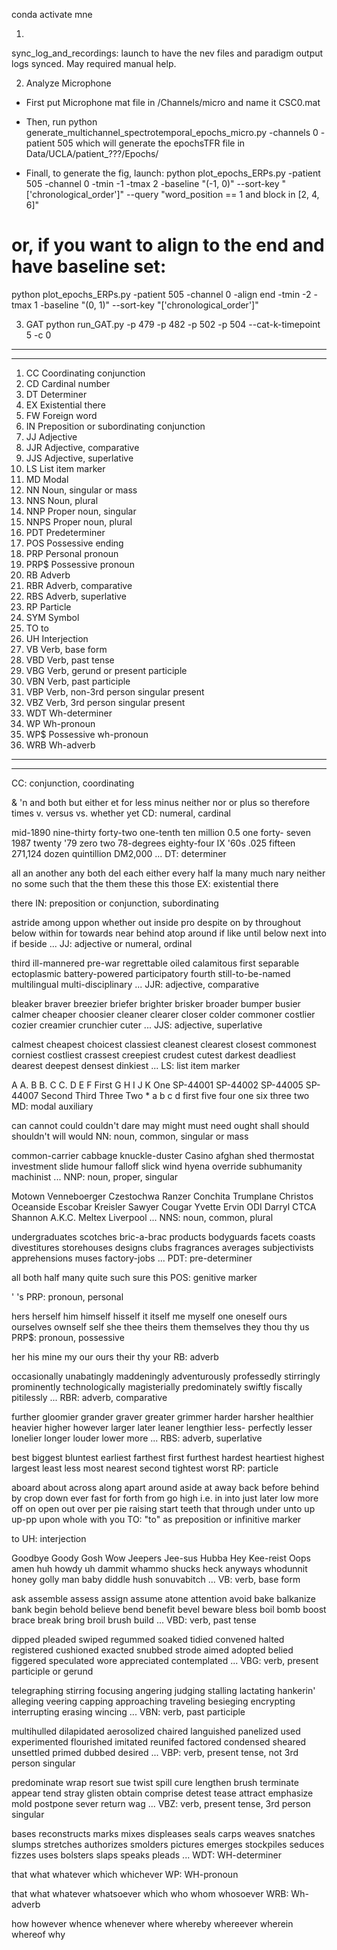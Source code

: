 conda activate mne

1.
sync_log_and_recordings: launch to have the nev files and paradigm output logs synced. May required manual help. 



2. Analyze Microphone
- First put Microphone mat file in /Channels/micro and name it CSC0.mat

- Then, run
python generate_multichannel_spectrotemporal_epochs_micro.py -channels 0 -patient 505
which will generate the epochsTFR file in Data/UCLA/patient_???/Epochs/

- Finall, to generate the fig, launch:
python plot_epochs_ERPs.py -patient 505 -channel 0 -tmin -1 -tmax 2 -baseline "(-1, 0)" --sort-key "['chronological_order']" --query "word_position == 1 and block in [2, 4, 6]"

# or, if you want to align to the end and have baseline set:
python plot_epochs_ERPs.py -patient 505 -channel 0 -align end -tmin -2 -tmax 1 -baseline "(0, 1)" --sort-key "['chronological_order']" 


3. GAT
python run_GAT.py -p 479 -p 482 -p 502 -p 504 --cat-k-timepoint 5 -c 0


----------------------------------------------------
------------------------------------------------------
1.  CC  Coordinating conjunction
2.  CD  Cardinal number
3.  DT  Determiner
4.  EX  Existential there
5.  FW  Foreign word
6.  IN  Preposition or subordinating conjunction
7.  JJ  Adjective
8.  JJR Adjective, comparative
9.  JJS Adjective, superlative
10. LS  List item marker
11. MD  Modal
12. NN  Noun, singular or mass
13. NNS Noun, plural
14. NNP Proper noun, singular
15. NNPS    Proper noun, plural
16. PDT Predeterminer
17. POS Possessive ending
18. PRP Personal pronoun
19. PRP$    Possessive pronoun
20. RB  Adverb
21. RBR Adverb, comparative
22. RBS Adverb, superlative
23. RP  Particle
24. SYM Symbol
25. TO  to
26. UH  Interjection
27. VB  Verb, base form
28. VBD Verb, past tense
29. VBG Verb, gerund or present participle
30. VBN Verb, past participle
31. VBP Verb, non-3rd person singular present
32. VBZ Verb, 3rd person singular present
33. WDT Wh-determiner
34. WP  Wh-pronoun
35. WP$ Possessive wh-pronoun
36. WRB Wh-adverb





----------------------------------------------------
-----------------------------------------------------

CC: conjunction, coordinating

& 'n and both but either et for less minus neither nor or plus so
therefore times v. versus vs. whether yet
CD: numeral, cardinal

mid-1890 nine-thirty forty-two one-tenth ten million 0.5 one forty-
seven 1987 twenty '79 zero two 78-degrees eighty-four IX '60s .025
fifteen 271,124 dozen quintillion DM2,000 ...
DT: determiner

all an another any both del each either every half la many much nary
neither no some such that the them these this those
EX: existential there

there
IN: preposition or conjunction, subordinating

astride among uppon whether out inside pro despite on by throughout
below within for towards near behind atop around if like until below
next into if beside ...
JJ: adjective or numeral, ordinal

third ill-mannered pre-war regrettable oiled calamitous first separable
ectoplasmic battery-powered participatory fourth still-to-be-named
multilingual multi-disciplinary ...
JJR: adjective, comparative

bleaker braver breezier briefer brighter brisker broader bumper busier
calmer cheaper choosier cleaner clearer closer colder commoner costlier
cozier creamier crunchier cuter ...
JJS: adjective, superlative

calmest cheapest choicest classiest cleanest clearest closest commonest
corniest costliest crassest creepiest crudest cutest darkest deadliest
dearest deepest densest dinkiest ...
LS: list item marker

A A. B B. C C. D E F First G H I J K One SP-44001 SP-44002 SP-44005
SP-44007 Second Third Three Two * a b c d first five four one six three
two
MD: modal auxiliary

can cannot could couldn't dare may might must need ought shall should
shouldn't will would
NN: noun, common, singular or mass

common-carrier cabbage knuckle-duster Casino afghan shed thermostat
investment slide humour falloff slick wind hyena override subhumanity
machinist ...
NNP: noun, proper, singular

Motown Venneboerger Czestochwa Ranzer Conchita Trumplane Christos
Oceanside Escobar Kreisler Sawyer Cougar Yvette Ervin ODI Darryl CTCA
Shannon A.K.C. Meltex Liverpool ...
NNS: noun, common, plural

undergraduates scotches bric-a-brac products bodyguards facets coasts
divestitures storehouses designs clubs fragrances averages
subjectivists apprehensions muses factory-jobs ...
PDT: pre-determiner

all both half many quite such sure this
POS: genitive marker

' 's
PRP: pronoun, personal

hers herself him himself hisself it itself me myself one oneself ours
ourselves ownself self she thee theirs them themselves they thou thy us
PRP$: pronoun, possessive

her his mine my our ours their thy your
RB: adverb

occasionally unabatingly maddeningly adventurously professedly
stirringly prominently technologically magisterially predominately
swiftly fiscally pitilessly ...
RBR: adverb, comparative

further gloomier grander graver greater grimmer harder harsher
healthier heavier higher however larger later leaner lengthier less-
perfectly lesser lonelier longer louder lower more ...
RBS: adverb, superlative

best biggest bluntest earliest farthest first furthest hardest
heartiest highest largest least less most nearest second tightest worst
RP: particle

aboard about across along apart around aside at away back before behind
by crop down ever fast for forth from go high i.e. in into just later
low more off on open out over per pie raising start teeth that through
under unto up up-pp upon whole with you
TO: "to" as preposition or infinitive marker

to
UH: interjection

Goodbye Goody Gosh Wow Jeepers Jee-sus Hubba Hey Kee-reist Oops amen
huh howdy uh dammit whammo shucks heck anyways whodunnit honey golly
man baby diddle hush sonuvabitch ...
VB: verb, base form

ask assemble assess assign assume atone attention avoid bake balkanize
bank begin behold believe bend benefit bevel beware bless boil bomb
boost brace break bring broil brush build ...
VBD: verb, past tense

dipped pleaded swiped regummed soaked tidied convened halted registered
cushioned exacted snubbed strode aimed adopted belied figgered
speculated wore appreciated contemplated ...
VBG: verb, present participle or gerund

telegraphing stirring focusing angering judging stalling lactating
hankerin' alleging veering capping approaching traveling besieging
encrypting interrupting erasing wincing ...
VBN: verb, past participle

multihulled dilapidated aerosolized chaired languished panelized used
experimented flourished imitated reunifed factored condensed sheared
unsettled primed dubbed desired ...
VBP: verb, present tense, not 3rd person singular

predominate wrap resort sue twist spill cure lengthen brush terminate
appear tend stray glisten obtain comprise detest tease attract
emphasize mold postpone sever return wag ...
VBZ: verb, present tense, 3rd person singular

bases reconstructs marks mixes displeases seals carps weaves snatches
slumps stretches authorizes smolders pictures emerges stockpiles
seduces fizzes uses bolsters slaps speaks pleads ...
WDT: WH-determiner

that what whatever which whichever
WP: WH-pronoun

that what whatever whatsoever which who whom whosoever
WRB: Wh-adverb

how however whence whenever where whereby whereever wherein whereof why
